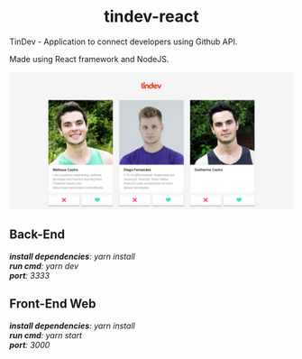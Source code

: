 <h1 align="center">
  tindev-react
</h1>

<p>
  TinDev - Application to connect developers using Github API.
  
  Made using React framework and NodeJS.
</p>

<p align="center">
  <a href="https://opensource.org/licenses/MIT">
    <img src="https://github.com/Mathyaku/tindev-app-react/blob/master/screenshots/main.PNG?raw=true">
  </a>
</p>

## Back-End

***install dependencies**: yarn install <br />
**run cmd**: yarn dev <br />
**port**: 3333*

## Front-End Web

***install dependencies**: yarn install <br />
**run cmd**: yarn start <br />
**port**: 3000*


